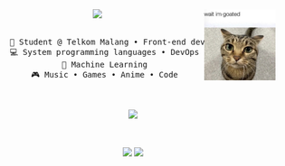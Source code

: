 <div align="center">
<img src="https://github.com/MFavianZaahir/MFavianZaahir/blob/main/im-goated" width="25%" align="right" />
<img src="https://readme-typing-svg.demolab.com?font=Inconsolata&weight=500&size=50&duration=4000&pause=300&color=A7A459&center=true&vCenter=true&multiline=true&repeat=false&random=false&width=1300&height=140&lines=Hewwo+Hawwo;I'm+Ian%2C+a+freak+antisocial+loner+desperate+finding+jobs+%E2%9C%A9" width="70%" />
<br><br>
<pre>
    💼 Student @ Telkom Malang • Front-end dev • Platform Engineer
    💻 System programming languages • DevOps 
    📖 Machine Learning 
    🎮 Music • Games • Anime • Code 
</pre>
<br><br>
<img src="https://raw.githubusercontent.com/innng/innng/master/assets/kyubey.gif" height="40" />
<br><br><br>
    
[![](https://img.shields.io/badge/linkedin-0a66c2)](http://linkedin.com/in/favianzaahir)
[![](https://img.shields.io/badge/enka.network-69899c)](https://enka.network/enka.network/hsr/803356977/)
</div>

